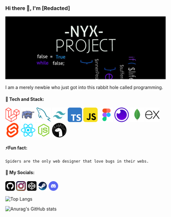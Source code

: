 ### Hi there 👋, I'm [Redacted]
![](https://github.com/iArsene69/iArsene69/blob/main/banner.jpg)

 I am a merely newbie who just got into this rabbit hole called programming.
 

#### 🔰 Tech and Stack: 

<img src='https://github.com/iArsene69/iArsene69/blob/main/laravel-svgrepo-com.svg' alt='laravel' height='45'>  <img src='https://github.com/iArsene69/iArsene69/blob/main/php2-svgrepo-com.svg' alt='php' height='45'> <img src='https://github.com/iArsene69/iArsene69/blob/main/mysql-svgrepo-com.svg' alt='mysql' height='45'> <img src='https://github.com/iArsene69/iArsene69/blob/main/tailwind-svgrepo-com.svg' alt='tailwind' height='45'> <img src='https://github.com/iArsene69/iArsene69/blob/main/typescript-svgrepo-com.svg' alt='typescript' height='45'>  <img src='https://github.com/iArsene69/iArsene69/blob/main/javascript-svgrepo-com.svg' alt='javascript' height='45'>  <img src='https://github.com/iArsene69/iArsene69/blob/main/figma-svgrepo-com.svg' alt='figma' height='45'>  <img src='https://github.com/iArsene69/iArsene69/blob/main/insomnia-svgrepo-com.svg' alt='insomnia' height='45'> <img src='https://github.com/iArsene69/iArsene69/blob/main/mongo-svgrepo-com.svg' alt='mongodb' height='45'> <img src='https://github.com/iArsene69/iArsene69/blob/main/express-svgrepo-com.svg' alt='express' height='45'> <img src='https://github.com/iArsene69/iArsene69/blob/main/svelte-icon-svgrepo-com.svg' alt='svelte' height='45'> <img src='https://github.com/iArsene69/iArsene69/blob/main/react-svgrepo-com.svg' alt='react' height='45'> <img src='https://github.com/iArsene69/iArsene69/blob/main/node-svgrepo-com.svg' alt='nodejs' height='45'> <img src='https://github.com/iArsene69/iArsene69/blob/main/deno-svgrepo-com.svg' alt='deno' height='45'>


#### ⚡Fun fact: 

    Spiders are the only web designer that love bugs in their webs. 

#### 🔗 My Socials:

[<img src='https://github.com/iArsene69/iArsene69/blob/main/github-svgrepo-com.svg' alt='github' height='30'>](https://github.com/iArsene69)  [<img src='https://github.com/iArsene69/iArsene69/blob/main/instagram-svgrepo-com.svg' alt='instagram' height='30'>](https://www.instagram.com/nite.nyx/)  [<img src='https://github.com/iArsene69/iArsene69/blob/main/codepen-svgrepo-com.svg' alt='codepen' height='30'>](https://codepen.io/iArsene69)  [<img src='https://github.com/iArsene69/iArsene69/blob/main/steam-svgrepo-com.svg' alt='codepen' height='30'>](https://steamcommunity.com/id/iArsene69/)  [<img src='https://github.com/iArsene69/iArsene69/blob/main/discord-v2-svgrepo-com.svg' alt='codepen' height='30'>](https://discordapp.com/users/844220260142809139)  

![Top Langs](https://github-readme-stats.vercel.app/api/top-langs/?username=iArsene69&layout=compact&theme=tokyonight)      

![Anurag's GitHub stats](https://github-readme-stats.vercel.app/api?username=iArsene69&show_icons=true&theme=tokyonight)





